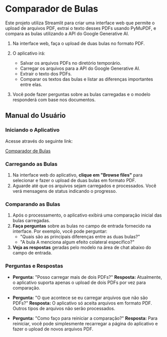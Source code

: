# Comparador de Bulas

Este projeto utiliza Streamlit para criar uma interface web que permite o upload de arquivos PDF, extrai o texto desses PDFs usando PyMuPDF, e compara as bulas utilizando a API do Google Generative AI.

1. Na interface web, faça o upload de duas bulas no formato PDF.

2. O aplicativo irá:
   - Salvar os arquivos PDFs no diretório temporário.
   - Carregar os arquivos para a API do Google Generative AI.
   - Extrair o texto dos PDFs.
   - Comparar os textos das bulas e listar as diferenças importantes entre elas.

3. Você pode fazer perguntas sobre as bulas carregadas e o modelo responderá com base nos documentos.

## Manual do Usuário

### Iniciando o Aplicativo

Acesse através do seguinte link:

[Comparador de Bulas](https://comparadordebulas.streamlit.app/)


### Carregando as Bulas

1. Na interface web do aplicativo, **clique em "Browse files"** para selecionar e fazer o upload de duas bulas em formato PDF.
2. Aguarde até que os arquivos sejam carregados e processados. Você verá mensagens de status indicando o progresso.

### Comparando as Bulas

1. Após o processamento, o aplicativo exibirá uma comparação inicial das bulas carregadas.
2. **Faça perguntas** sobre as bulas no campo de entrada fornecido na interface. Por exemplo, você pode perguntar:
   - "Quais são as principais diferenças entre as duas bulas?"
   - "A bula A menciona algum efeito colateral específico?"
3. **Veja as respostas** geradas pelo modelo na área de chat abaixo do campo de entrada.

### Perguntas e Respostas

- **Pergunta:** "Posso carregar mais de dois PDFs?"
  **Resposta:** Atualmente, o aplicativo suporta apenas o upload de dois PDFs por vez para comparação.

- **Pergunta:** "O que acontece se eu carregar arquivos que não são PDFs?"
  **Resposta:** O aplicativo só aceita arquivos em formato PDF. Outros tipos de arquivos não serão processados.

- **Pergunta:** "Como faço para reiniciar a comparação?"
  **Resposta:** Para reiniciar, você pode simplesmente recarregar a página do aplicativo e fazer o upload de novos arquivos PDF.
